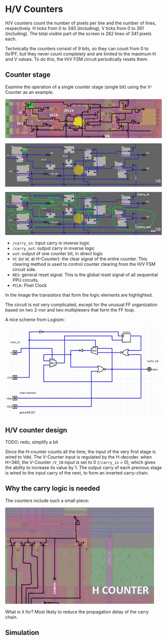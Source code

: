 # H/V Counters

H/V counters count the number of pixels per line and the number of lines, respectively. H ticks from 0 to 340 (including), V ticks from 0 to 261 (including). The total visible part of the screen is 262 lines of 341 pixels each.

Technically the counters consist of 9 bits, so they can count from 0 to 0x1FF, but they never count completely and are limited to the maximum H and V values. To do this, the H/V FSM circuit periodically resets them.

## Counter stage

Examine the operation of a single counter stage (single bit) using the V-Counter as an example.

![HV_stage](/BreakingNESWiki/imgstore/HV_stage.jpg)

![hv_stage2](/BreakingNESWiki/imgstore/hv_stage2.jpg)

![hv_stage2_annotated](/BreakingNESWiki/imgstore/hv_stage2_annotated.jpg)

- `/carry_in`: input carry in inverse logic
- `/carry_out`: output carry in inverse logic
- `out`: output of one counter bit, in direct logic
- `VC` (or `HC` at H-Counter): the clear signal of the entire counter. This clearing method is used to control counter clearing from the H/V FSM circuit side.
- `RES`: general reset signal. This is the global reset signal of all sequential PPU circuits.
- `PCLK`: Pixel Clock

In the image the transistors that form the logic elements are highlighted.

The circuit is not very complicated, except for the unusual FF organization based on two 2-nor and two multiplexers that form the FF loop.

A nice scheme from Logisim:

![hv_stage_logisim](/BreakingNESWiki/imgstore/hv_stage_logisim.jpg)

## H/V counter design

TODO: redo, simplify a bit

Since the H-counter counts all the time, the input of the very first stage is wired to Vdd.
The V-Counter input is regulated by the H-decoder. when H=340, the V-Counter `/V_IN` input is set to 0 (`/carry_in` = 0), which gives the ability to increase its value by 1.
The output carry of each previous stage is wired to the input carry of the next, to form an inverted carry-chain.

## Why the carry logic is needed

The counters include such a small piece:

![CARRYH](/BreakingNESWiki/imgstore/CARRYH.jpg)

What is it for? Most likely to reduce the propagation delay of the carry chain.

## Simulation
